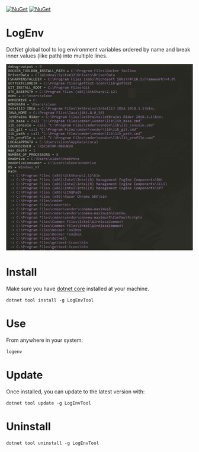 [![NuGet](https://img.shields.io/nuget/v/LogEnvTool.svg?style=for-the-badge)](https://www.nuget.org/packages/LogEnvTool/) 
[![NuGet](https://img.shields.io/nuget/dt/LogEnvTool.svg?style=for-the-badge)](https://www.nuget.org/packages/LogEnvTool/)
 
# LogEnv

DotNet global tool to log environment variables ordered by name and break inner values (like path) into multiple lines.

<p align="center">
  <img src="Screenshot.png">
</p>

# Install

Make sure you have [dotnet core](https://dotnet.microsoft.com/download) installed at your machine.

```console
dotnet tool install -g LogEnvTool
```

# Use

From anywhere in your system:

```console
logenv
```

# Update

Once installed, you can update to the latest version with:

```console
dotnet tool update -g LogEnvTool
```

# Uninstall

```console
dotnet tool uninstall -g LogEnvTool
```
   
